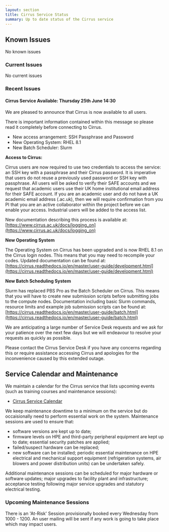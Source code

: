 ```yaml
---
layout: section
title: Cirrus Service Status
summary: Up to date status of the Cirrus service
---
```


## Known Issues
No known issues

### Current Issues
No current issues

### Recent Issues

#### Cirrus Service Available: Thursday 25th June 14:30


We are pleased to announce that Cirrus is now available to all users.

There is important information contained within this message so please read it completely before connecting to Cirrus.
* New access arrangement: SSH Passphrase and Password
* New Operating System: RHEL 8.1
* New Batch Scheduler: Slurm

**Access to Cirrus:**

Cirrus users are now required to use two credentials to access the service: an SSH key with a passphrase and their Cirrus password. It is imperative that users do not reuse a previously used password or SSH key with passphrase. All users will be asked to verify their SAFE accounts and we request that academic users use their UK home institutional email address for their SAFE account. If you are an academic user and do not have a UK academic email address (.ac.uk), then we will require confirmation from you PI that you are an active collaborator within the project before we can enable your access. Industrial users will be added to the access list.

New documentation describing this process is available at: [https://www.cirrus.ac.uk/docs/logging_on](https://www.cirrus.ac.uk/docs/logging_on)

**New Operating System**

The Operating System on Cirrus has been upgraded and is now RHEL 8.1 on the Cirrus login nodes.
This means that you may need to recompile your codes.
Updated documentation can be found at:  [https://cirrus.readthedocs.io/en/master/user-guide/development.html](https://cirrus.readthedocs.io/en/master/user-guide/development.html)


**New Batch Scheduling System**

Slurm has replaced PBS Pro as the Batch Scheduler on Cirrus.
This means that you will have to create new submission scripts before submitting jobs to the compute nodes.
Documentation including basic Slurm commands, resource limits and example job submission scripts can be found at:
[https://cirrus.readthedocs.io/en/master/user-guide/batch.html](https://cirrus.readthedocs.io/en/master/user-guide/batch.html)

We are anticipating a large number of Service Desk requests and we ask for your patience over the next few days but we will endeavour to resolve your requests as quickly as possible.

Please contact the Cirrus Service Desk if you have any concerns regarding this or require assistance accessing Cirrus and apologies for the inconvenience caused by this extended outage.


## Service Calendar and Maintenance

We maintain a calendar for the Cirrus service that lists upcoming events (such
as training courses and maintenance sessions):

- [Cirrus Service Calendar](calendar.html)

We keep maintenance downtime to a minimum on the service but do occaisionally
need to perform essential work on the system. Maintenance sessions are used to 
ensure that:

* software versions are kept up to date;
* firmware levels on HPE and third-party peripheral equipment are kept up to date;
essential security patches are applied;
* failed/suspect hardware can be replaced;
* new software can be installed;
periodic essential maintenance on HPE electrical and mechanical support equipment (refrigeration systems, air blowers and power distribution units) can be undertaken safely.

Additional maintenance sessions can be scheduled for major hardware or software updates; major upgrades to facility plant and infrastructure; acceptance testing following major service upgrades and statutory electrical testing.

### Upcoming Maintenance Sessions

There is an 'At-Risk' Session provisionally booked every Wednesday from 1000 - 1200. 
An user mailing will be sent if any work is going to take place which may impact users.





